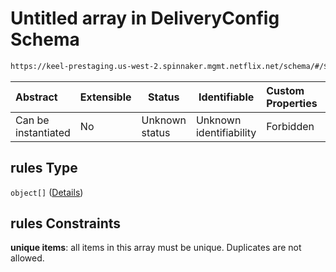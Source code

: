 # Untitled array in DeliveryConfig Schema

```txt
https://keel-prestaging.us-west-2.spinnaker.mgmt.netflix.net/schema/#/$defs/Listener/properties/rules
```




| Abstract            | Extensible | Status         | Identifiable            | Custom Properties | Additional Properties | Access Restrictions | Defined In                                                    |
| :------------------ | ---------- | -------------- | ----------------------- | :---------------- | --------------------- | ------------------- | ------------------------------------------------------------- |
| Can be instantiated | No         | Unknown status | Unknown identifiability | Forbidden         | Allowed               | none                | [keel.schema.json\*](keel.schema.json "open original schema") |

## rules Type

`object[]` ([Details](keel-defs-rule.md))

## rules Constraints

**unique items**: all items in this array must be unique. Duplicates are not allowed.
